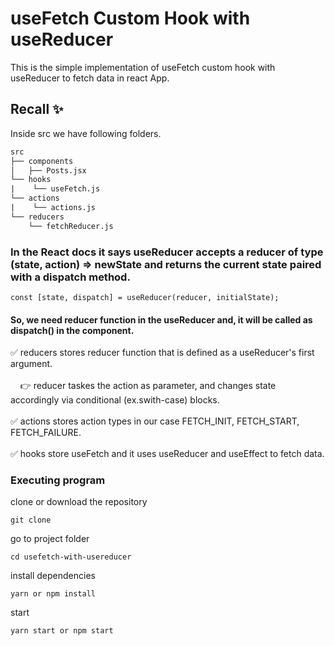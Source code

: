 # useFetch Custom Hook with useReducer

This is the simple implementation of useFetch custom hook with useReducer to fetch data in react App.

## Recall ✨

Inside src we have following folders.

```txt
src
├── components
│   ├── Posts.jsx
└── hooks
|    └── useFetch.js
└── actions
|    └── actions.js
└── reducers
    └── fetchReducer.js
```

### In the React docs it says useReducer accepts a reducer of type (state, action) => newState and returns the current state paired with a dispatch method.

``const [state, dispatch] = useReducer(reducer, initialState);``

#### So, we need reducer function in the useReducer and, it will be called as dispatch() in the component.

✅ reducers stores reducer function that is defined as a useReducer's first argument.</br>
</br>&nbsp;&nbsp;&nbsp;&nbsp;👉 reducer taskes the action as parameter, and changes state accordingly via conditional (ex.swith-case) blocks. </br>
</br>✅ actions stores action types in our case FETCH_INIT, FETCH_START, FETCH_FAILURE.</br>
</br>✅ hooks store useFetch and it uses useReducer and useEffect to fetch data.</br>

### Executing program

clone or download the repository

```
git clone
```

go to project folder

```
cd usefetch-with-usereducer
```

install dependencies

```
yarn or npm install
```

start

```
yarn start or npm start
```
